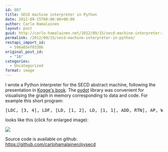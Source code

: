 ```yaml
---
id: 807
title: SECD machine interpreter in Python
date: 2012-09-15T00:00:00+00:00
author: Carlo Hamalainen
layout: post
guid: http://carlo-hamalainen.net/2012/09/15/secd-machine-interpreter-in-python/
permalink: /2012/09/15/secd-machine-interpreter-in-python/
restapi_import_id:
  - 596a05ef0330b
original_post_id:
  - "16"
categories:
  - Uncategorized
format: image
---
```

I wrote a Python interpreter for the SECD abstract machine, following the presentation in [Kogge's book](http://carlo-hamalainen.net/blog/2012/08/15/kogges-the-architecture-of-symbolic-computers-1991/). The [pydot](http://code.google.com/p/pydot/) library was convenient for visualising the graph in memory corresponding to data and code. For example this short program: 

<pre>[LDC, [3, 4], LDF, [LD, [1, 2], LD, [1, 1], ADD, RTN], AP, WRITEI, STOP,]
</pre>

looks like this (click for enlarged image): 

[<img src="https://i1.wp.com/github.com/carlohamalainen/pysecd/raw/master/program_in_memory.png?w=640&#038;ssl=1"  data-recalc-dims="1" />](https://i1.wp.com/github.com/carlohamalainen/pysecd/raw/master/program_in_memory.png?ssl=1)

Source code is available on github: <https://github.com/carlohamalainen/pysecd>
